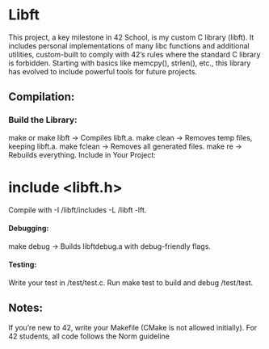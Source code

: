 # Libft
This project, a key milestone in 42 School, is my custom C library (libft). It includes personal implementations of many libc functions and additional utilities, custom-built to comply with 42’s rules where the standard C library is forbidden. Starting with basics like memcpy(), strlen(), etc., this library has evolved to include powerful tools for future projects.

## Compilation:
### Build the Library:
make or make libft → Compiles libft.a.
make clean → Removes temp files, keeping libft.a.
make fclean → Removes all generated files.
make re → Rebuilds everything.
Include in Your Project:

# include <libft.h>
Compile with -I /libft/includes -L /libft -lft.

#### Debugging:
make debug → Builds libftdebug.a with debug-friendly flags.
#### Testing:
Write your test in /test/test.c.
Run make test to build and debug /test/test.
## Notes:
If you’re new to 42, write your Makefile (CMake is not allowed initially).
For 42 students, all code follows the Norm guideline
